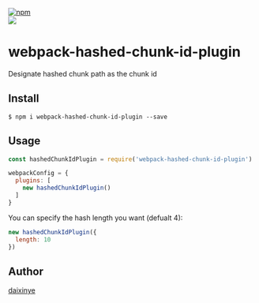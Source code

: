 [![npm][npm]][npm-url]  
<a href="https://npmjs.com/package/webpack-hashed-chunk-id-plugin">
	<img src="https://img.shields.io/npm/dm/webpack-hashed-chunk-id-plugin.svg">
</a>

# webpack-hashed-chunk-id-plugin

Designate hashed chunk path as the chunk id

## Install

```shell
$ npm i webpack-hashed-chunk-id-plugin --save
```

## Usage

```js
const hashedChunkIdPlugin = require('webpack-hashed-chunk-id-plugin')

webpackConfig = {
  plugins: [
    new hashedChunkIdPlugin()
  ]
}
```

You can specify the hash length you want (defualt 4):

```js
new hashedChunkIdPlugin({
  length: 10
})
```

## Author

[daixinye](https://github.com/daixinye)


[npm]: https://img.shields.io/npm/v/webpack-hashed-chunk-id-plugin.svg
[npm-url]: https://npmjs.com/package/webpack-hashed-chunk-id-plugin
[npm-download]: https://img.shields.io/npm/dm/webpack-hashed-chunk-id-plugin.svg
